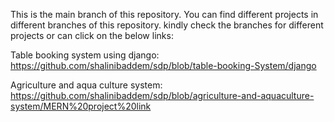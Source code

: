 This is the main branch of this repository. You can find different projects in different branches of this repository.
kindly check the branches for different projects or can click on the below links:


Table booking system using django:  https://github.com/shalinibaddem/sdp/blob/table-booking-System/django


Agriculture and aqua culture system:  https://github.com/shalinibaddem/sdp/blob/agriculture-and-aquaculture-system/MERN%20project%20link


          
